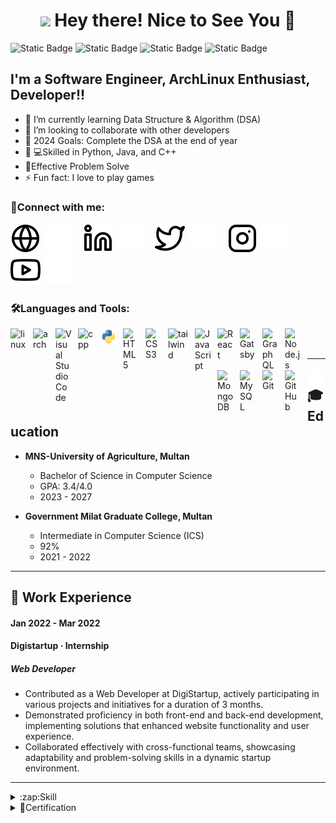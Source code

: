 <h1 align="center"> <img src="https://emojis.slackmojis.com/emojis/images/1531849430/4246/blob-sunglasses.gif?1531849430" width="36"/> Hey there! Nice to See You 👋 </h1>

![Static Badge](https://img.shields.io/badge/LeetCode-%23ffb51e?style=for-the-badge&logo=leetcode&labelColor=black&link=https%3A%2F%2Fleetcode.com%2Fahmad9059%2F)
![Static Badge](https://img.shields.io/badge/GeeksforGeeks-%232f8d46?style=for-the-badge&logo=geeksforgeeks&labelColor=white&link=https%3A%2F%2Fauth.geeksforgeeks.org%2Fuser%2Fahmadhasvau7)
![Static Badge](https://img.shields.io/badge/HackerRank-%2332c766?style=for-the-badge&logo=hackerrank&labelColor=%231c212b&link=https%3A%2F%2Fwww.hackerrank.com%2Fprofile%2Fahmadhassan9059)
![Static Badge](https://img.shields.io/badge/DevPost%20Profile-%233acce6?style=for-the-badge&logo=devpost&labelColor=%23003e54&link=https%3A%2F%2Fdevpost.com%2Fahmad9059)





## I'm a Software Engineer, ArchLinux Enthusiast, Developer!!

- 🌱 I’m currently learning  Data Structure & Algorithm (DSA)
- 👯 I’m looking to collaborate with other developers
- 🥅 2024 Goals: Complete the DSA at the end of year
- 🐍 💻Skilled in Python, Java, and C++
- 🎯Effective Problem Solve
- ⚡ Fun fact: I love to play games

### 🤝Connect with me:

[![website](./img/globe-light.svg)](http://ahmad.study#gh-light-mode-only)
[![website](./img/globe-dark.svg)](http://ahmad.study#gh-dark-mode-only)
&nbsp;&nbsp;
[![website](./img/linkedin-light.svg)](https://www.linkedin.com/in/ahmad9059/#gh-light-mode-only)
[![website](./img/linkedin-dark.svg)](https://www.linkedin.com/in/ahmad9059/#gh-dark-mode-only)
&nbsp;&nbsp;
[![website](./img/twitter-light.svg)](https://twitter.com/ahmadhassan9059#gh-light-mode-only)
[![website](./img/twitter-dark.svg)](https://twitter.com/ahmadhassan9059#gh-dark-mode-only)
&nbsp;&nbsp;
[![website](./img/instagram-light.svg)](https://www.instagram.com/ahmad_hassan9059#gh-light-mode-only)
[![website](./img/instagram-dark.svg)](https://www.instagram.com/ahmad_hassan9059#gh-dark-mode-only)
&nbsp;&nbsp;
[![website](./img/youtube-light.svg)](https://www.youtube.com/channel/UCmS3VxB8an5AW7l6BFM2wrg#gh-light-mode-only)
[![website](./img/youtube-dark.svg)](https://www.youtube.com/channel/UCmS3VxB8an5AW7l6BFM2wrg#gh-dark-mode-only)


### 🛠️Languages and Tools:

<img align="left" alt="linux" width="26px" src="https://cdn.jsdelivr.net/gh/devicons/devicon@latest/icons/linux/linux-original.svg" style="padding-right:10px;" />
<img align="left" alt="arch" width="26px" src="https://cdn.jsdelivr.net/gh/devicons/devicon@latest/icons/archlinux/archlinux-original.svg" style="padding-right:10px;" />
<img align="left" alt="Visual Studio Code" width="26px" src="https://cdn.jsdelivr.net/gh/devicons/devicon/icons/vscode/vscode-original.svg" style="padding-right:10px;" />
<img align="left" alt="cpp" width="26px" src="https://cdn.jsdelivr.net/gh/devicons/devicon@latest/icons/cplusplus/cplusplus-original.svg" style="padding-right:10px;" />
<img align="left" alt="python" width="26px" src="https://raw.githubusercontent.com/devicons/devicon/master/icons/python/python-original.svg" style="padding-right:10px;" />
<img align="left" alt="HTML5" width="26px" src="https://cdn.jsdelivr.net/gh/devicons/devicon/icons/html5/html5-original.svg" style="padding-right:10px;" />
<img align="left" alt="CSS3" width="26px" src="https://cdn.jsdelivr.net/gh/devicons/devicon/icons/css3/css3-original.svg" style="padding-right:10px;" />
<img align="left" alt="tailwind" width="33px" src="https://tailwindcss.com/_next/static/media/tailwindcss-mark.3c5441fc7a190fb1800d4a5c7f07ba4b1345a9c8.svg" style="padding-right:10px;" />
<img align="left" alt="JavaScript" width="26px" src="https://cdn.jsdelivr.net/gh/devicons/devicon/icons/javascript/javascript-original.svg" style="padding-right:10px;" />
<img align="left" alt="React" width="26px" src="https://cdn.jsdelivr.net/gh/devicons/devicon/icons/react/react-original.svg" style="padding-right:10px;" />
<img align="left" alt="Gatsby" width="26px" src="https://cdn.jsdelivr.net/gh/devicons/devicon/icons/gatsby/gatsby-original.svg" style="padding-right:10px;" />
<img align="left" alt="GraphQL" width="26px" src="https://cdn.jsdelivr.net/gh/devicons/devicon/icons/graphql/graphql-plain.svg" style="padding-right:10px;" />
<img align="left" alt="Node.js" width="26px" src="https://cdn.jsdelivr.net/gh/devicons/devicon/icons/nodejs/nodejs-original.svg" style="padding-right:10px;" />
<img align="left" alt="MongoDB" width="26px" src="https://cdn.jsdelivr.net/gh/devicons/devicon/icons/mongodb/mongodb-original.svg" style="padding-right:10px;" />
<img align="left" alt="MySQL" width="26px" src="https://cdn.jsdelivr.net/gh/devicons/devicon/icons/mysql/mysql-original.svg" style="padding-right:10px;" />
<img align="left" alt="Git" width="26px" src="https://cdn.jsdelivr.net/gh/devicons/devicon/icons/git/git-original.svg" style="padding-right:10px;" />
<img align="left" alt="GitHub" width="26px" src="https://user-images.githubusercontent.com/3369400/139447912-e0f43f33-6d9f-45f8-be46-2df5bbc91289.png" style="padding-right:10px;" />
<img align="left" alt="Terminal" width="26px" src="./img/terminal-dark.svg" />

<br />
<br />

---

## 🎓 Education

- **MNS-University of Agriculture, Multan**
  - Bachelor of Science in Computer Science
  - GPA: 3.4/4.0
  - 2023 - 2027

- **Government Milat Graduate College, Multan**
  - Intermediate in Computer Science (ICS)
  - 92%
  - 2021 - 2022

---
## 💼 Work Experience

#### Jan 2022 - Mar 2022
#### Digistartup · Internship
##### Web Developer

- Contributed as a Web Developer at DigiStartup, actively participating in various projects and initiatives for a duration of 3 months.
- Demonstrated proficiency in both front-end and back-end development, implementing solutions that enhanced website functionality and user experience.
- Collaborated effectively with cross-functional teams, showcasing adaptability and problem-solving skills in a dynamic startup environment.



---

<details>
  <summary>:zap:Skill</summary>
  
<!--START_SECTION:activity-->
- DSA (C/C++/Python/Java)
- Full Stack Web Development
- Git & GitHub
- DBMS
- Operating Systems
- Linux
- Networking
- Teamwork
- Effective Communication
- Critical Thinking
<!--END_SECTION:activity-->

</details>

<details>
  <summary>📜Certification</summary>

- [Digital Transformation with Google Cloud](https://www.coursera.org/account/accomplishments/certificate/GLWEXBQTMH7G)
- [Innovating with Google Cloud Artificial Intelligence](https://www.coursera.org/account/accomplishments/certificate/NK5FY2PWH3BB)
- [Crash Course on Python](https://www.coursera.org/account/accomplishments/certificate/KQDGM9ECXRF9)
- [Introduction to Git and GitHub](https://www.coursera.org/account/accomplishments/verify/CHETJ3H9G279)
- [AI For Everyone](https://www.coursera.org/account/accomplishments/certificate/WXYWQ2YNDYDM)
- [Problem Solving (Intermediate)](https://www.hackerrank.com/certificates/7542b0741a9d)
- [CSS (Basic) Certificate](https://www.hackerrank.com/certificates/ec9c2f21378e)
- [Communication Foundations](https://www.linkedin.com/learning/certificates/fdd28a01a154e1a3726bf0c4ed770ab9a5711ad3ff49195e405d7ee0fb48262e?lipi=urn%3Ali%3Apage%3Ad_flagship3_profile_view_base_certifications_details%3Bgx198JUTTFCq270FdB8q5A%3D%3D)
- [Solving Problems with Creative and Critical Thinking](https://coursera.org/share/3618aa2411daaeb8472285108b01d6ea)
- [Google Cloud Digital Leader Training](https://www.coursera.org/account/accomplishments/specialization/certificate/RFTCJ5KWNSMR)
- [Foundations: Data, Data, Everywhere](https://coursera.org/share/cf5eaca2e9e6ffb7485dd5e2751e37d8)
- [Introduction to Generative AI](https://www.cloudskillsboost.google/public_profiles/11b35e54-5f7a-4299-add7-3e7640244c70/badges/6106892?utm_medium=social&utm_source=linkedin&utm_campaign=ql-social-share)
- [Introduction to Large Language Models](https://www.cloudskillsboost.google/public_profiles/11b35e54-5f7a-4299-add7-3e7640244c70/badges/6106974?utm_medium=social&utm_source=linkedin&utm_campaign=ql-social-share)






</details>


